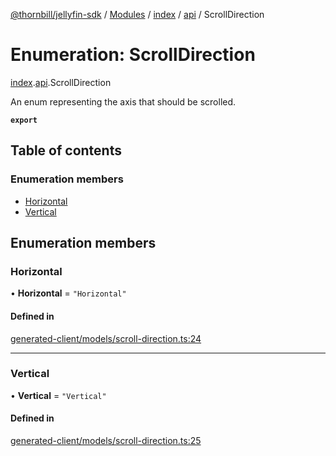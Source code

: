 [@thornbill/jellyfin-sdk](../README.md) / [Modules](../modules.md) / [index](../modules/index.md) / [api](../modules/index.api.md) / ScrollDirection

# Enumeration: ScrollDirection

[index](../modules/index.md).[api](../modules/index.api.md).ScrollDirection

An enum representing the axis that should be scrolled.

**`export`**

## Table of contents

### Enumeration members

- [Horizontal](index.api.ScrollDirection.md#horizontal)
- [Vertical](index.api.ScrollDirection.md#vertical)

## Enumeration members

### Horizontal

• **Horizontal** = `"Horizontal"`

#### Defined in

[generated-client/models/scroll-direction.ts:24](https://github.com/thornbill/jellyfin-sdk-typescript/blob/eb13db7/src/generated-client/models/scroll-direction.ts#L24)

___

### Vertical

• **Vertical** = `"Vertical"`

#### Defined in

[generated-client/models/scroll-direction.ts:25](https://github.com/thornbill/jellyfin-sdk-typescript/blob/eb13db7/src/generated-client/models/scroll-direction.ts#L25)
